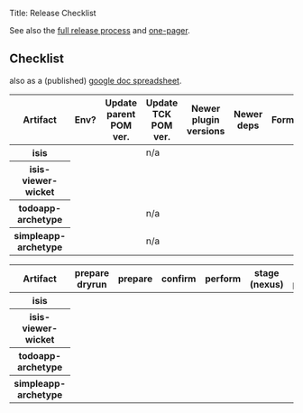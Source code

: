 Title: Release Checklist

See also the [full release process](release-process.html) and [one-pager](release-process-one-pager.html).

## Checklist

also as a (published) <a href="https://docs.google.com/a/haywood-associates.co.uk/spreadsheet/pub?key=0Ahw-_f4BrwqAdGpJNzY4T1I1dmRFcTJtcTdmcjVVLXc&single=true&gid=2&output=html">google doc spreadsheet</a>.

<table class="table table-bordered table-striped table-condensed table-hover">
    <thead>
        <tr>
            <th>Artifact</th>
            <th>Env?</th>
            <th>Update parent POM ver.</th>
            <th>Update TCK POM ver.</th>
            <th>Newer plugin versions</th>
            <th>Newer deps</th>
            <th>Formatting</th>
            <th>License headers (RAT)</th>
            <th>License check</th>
            <th>Recreate archetype</th>
            <th>Commit changes</th>
        </tr>
    </thead>
    <tbody>
        <tr>
            <th>isis</th>
            <td>&nbsp;</td>
            <td>&nbsp;</td>
            <td>n/a</td>
            <td>&nbsp;</td>
            <td>&nbsp;</td>
            <td>&nbsp;</td>
            <td>&nbsp;</td>
            <td>&nbsp;</td>
            <td>n/a</td>
            <td>&nbsp;</td>
        </tr>
        <tr>
            <th>isis-viewer-wicket</th>
            <td>&nbsp;</td>
            <td>&nbsp;</td>
            <td>&nbsp;</td>
            <td>&nbsp;</td>
            <td>&nbsp;</td>
            <td>&nbsp;</td>
            <td>&nbsp;</td>
            <td>&nbsp;</td>
            <td>n/a</td>
            <td>&nbsp;</td>
        </tr>
        <tr>
            <th>todoapp-archetype</th>
            <td>&nbsp;</td>
            <td>&nbsp;</td>
            <td>n/a</td>
            <td>&nbsp;</td>
            <td>&nbsp;</td>
            <td>&nbsp;</td>
            <td>&nbsp;</td>
            <td>&nbsp;</td>
            <td>&nbsp;</td>
            <td>&nbsp;</td>
        </tr>
        <tr>
            <th>simpleapp-archetype</th>
            <td>&nbsp;</td>
            <td>&nbsp;</td>
            <td>n/a</td>
            <td>&nbsp;</td>
            <td>&nbsp;</td>
            <td>&nbsp;</td>
            <td>&nbsp;</td>
            <td>&nbsp;</td>
            <td>&nbsp;</td>
            <td>&nbsp;</td>
        </tr>
    </tbody>
</table>

<table class="table table-bordered table-striped table-condensed table-hover">
    <thead>
        <tr>
            <th>Artifact</th>
            <th>prepare dryrun</th>
            <th>prepare</th>
            <th>confirm</th>
            <th>perform</th>
            <th>stage (nexus)</th>
            <th>git push</th>
        </tr>
    </thead>
    <tbody>
        <tr>
            <th>isis</th>
            <td>&nbsp;</td>
            <td>&nbsp;</td>
            <td>&nbsp;</td>
            <td>&nbsp;</td>
            <td>&nbsp;</td>
            <td>&nbsp;</td>
        </tr>
        <tr>
            <th>isis-viewer-wicket</th>
            <td>&nbsp;</td>
            <td>&nbsp;</td>
            <td>&nbsp;</td>
            <td>&nbsp;</td>
            <td>&nbsp;</td>
            <td>&nbsp;</td>
        </tr>
        <tr>
            <th>todoapp-archetype</th>
            <td>&nbsp;</td>
            <td>&nbsp;</td>
            <td>&nbsp;</td>
            <td>&nbsp;</td>
            <td>&nbsp;</td>
            <td>&nbsp;</td>
        </tr>
        <tr>
            <th>simpleapp-archetype</th>
            <td>&nbsp;</td>
            <td>&nbsp;</td>
            <td>&nbsp;</td>
            <td>&nbsp;</td>
            <td>&nbsp;</td>
            <td>&nbsp;</td>
        </tr>
    </tbody>
</table>

